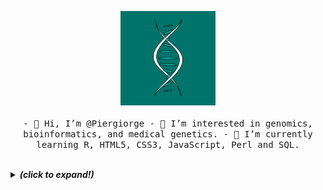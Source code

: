 <p align="center">
  <img src="dna.gif" width="30%">
  <br><br>
  <samp>
    - 👋 Hi, I’m @Piergiorge
    - 👀 I’m interested in genomics, bioinformatics, and medical genetics.
    - 🌱 I’m currently learning R, HTML5, CSS3, JavaScript, Perl and SQL.
  </samp>
</p>

<br>

<details>
  <summary> <b> <i>(click to expand!)</i></b> </summary>
  
  <br>
  
  [![Github Stats By Anurag](https://github-readme-stats.vercel.app/api?username=Piergiorge&show_icons=true&title_color=fff&icon_color=79ff97&text_color=9f9f9f&bg_color=151515)](https://github.com/Piergiorge/github-readme-stats)

---
<!---
Piergiorge/Piergiorge is a ✨ special ✨ repository because its `README.md` (this file) appears on your GitHub profile.
You can click the Preview link to take a look at your changes.
--->
